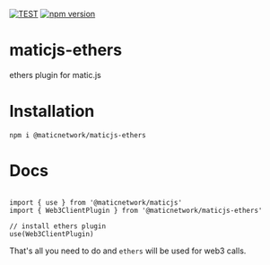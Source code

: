 [![TEST](https://github.com/maticnetwork/maticjs-ethers/actions/workflows/test.yml/badge.svg)](https://github.com/maticnetwork/maticjs-ethers/actions/workflows/test.yml) [![npm version](https://badge.fury.io/js/@maticnetwork%2Fmaticjs-ethers.svg)](https://badge.fury.io/js/@maticnetwork%2Fmaticjs-ethers)
# maticjs-ethers
ethers plugin for matic.js

# Installation

```
npm i @maticnetwork/maticjs-ethers
```
# Docs

```

import { use } from '@maticnetwork/maticjs'
import { Web3ClientPlugin } from '@maticnetwork/maticjs-ethers'

// install ethers plugin
use(Web3ClientPlugin)
```

That's all you need to do and `ethers` will be used for web3 calls.
